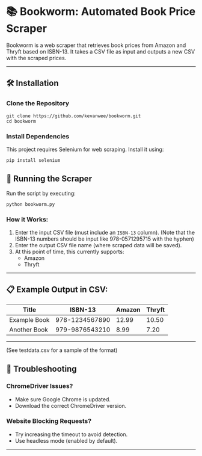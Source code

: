 # 📚 Bookworm: Automated Book Price Scraper

Bookworm is a web scraper that retrieves book prices from Amazon and Thryft based on ISBN-13. It takes a CSV file as input and outputs a new CSV with the scraped prices.

---

## 🛠 Installation

### Clone the Repository
```
git clone https://github.com/kevanwee/bookworm.git
cd bookworm
```

### Install Dependencies
This project requires Selenium for web scraping. Install it using:
```
pip install selenium
```

## 🚀 Running the Scraper

Run the script by executing:
```
python bookworm.py
```

### How it Works:
1. Enter the input CSV file (must include an `ISBN-13` column). (Note that the ISBN-13 numbers should be input like 978-0571295715 with the hyphen)
2. Enter the output CSV file name (where scraped data will be saved).
3. At this point of time, this currently supports:
   - Amazon
   - Thryft
---

## 📋 Example Output in CSV:

| Title          | ISBN-13        | Amazon | Thryft |
|-----------------|----------------|--------|--------|
| Example Book   | 978-1234567890  | 12.99  | 10.50  |
| Another Book   | 979-9876543210  | 8.99   | 7.20   |

---
(See testdata.csv for a sample of the format)

## 🐛 Troubleshooting

### ChromeDriver Issues?
- Make sure Google Chrome is updated.
- Download the correct ChromeDriver version.

### Website Blocking Requests?
- Try increasing the timeout to avoid detection.
- Use headless mode (enabled by default).

---
